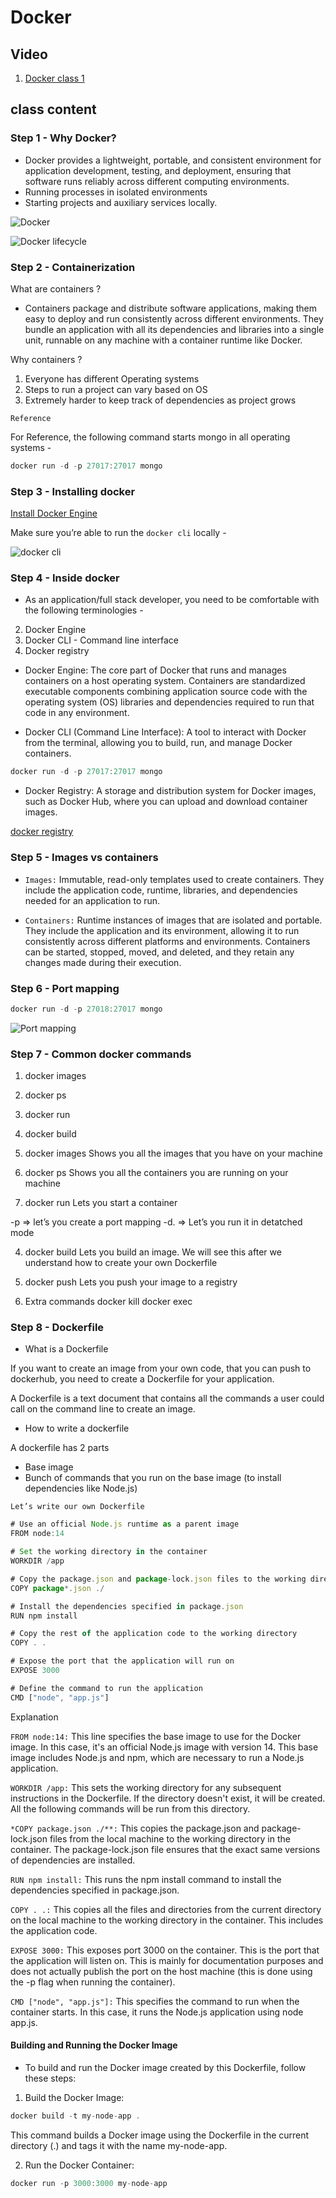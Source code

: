 # Docker

## Video

1. [Docker class 1](https://youtu.be/fRF2yknPjZ4)

## class content

### Step 1 - Why Docker?

- Docker provides a lightweight, portable, and consistent environment for application development, testing, and deployment, ensuring that software runs reliably across different computing environments.
- Running processes in isolated environments
- Starting projects and auxiliary services locally.

![Docker](./images/docker_2.png)

![Docker lifecycle](./images/docker_3.png)

### Step 2 - Containerization

What are containers ?

- Containers package and distribute software applications, making them easy to deploy and run consistently across different environments. They bundle an application with all its dependencies and libraries into a single unit, runnable on any machine with a container runtime like Docker.

Why containers ?

1. Everyone has different Operating systems
2. Steps to run a project can vary based on OS
3. Extremely harder to keep track of dependencies as project grows

`Reference`

For Reference, the following command starts mongo in all operating systems -

```ts
docker run -d -p 27017:27017 mongo
```

### Step 3 - Installing docker

[Install Docker Engine](https://docs.docker.com/engine/install/)

Make sure you’re able to run the `docker cli` locally -

![docker cli](./images/Screenshot_1.png)

### Step 4 - Inside docker

- As an application/full stack developer, you need to be comfortable with the following terminologies -

2. Docker Engine
3. Docker CLI - Command line interface
4. Docker registry

- Docker Engine: The core part of Docker that runs and manages containers on a host operating system.
  Containers are standardized executable components combining application source code with the operating system (OS) libraries and dependencies required to run that code in any environment.

- Docker CLI (Command Line Interface): A tool to interact with Docker from the terminal, allowing you to build, run, and manage Docker containers.

```ts
docker run -d -p 27017:27017 mongo

```

- Docker Registry: A storage and distribution system for Docker images, such as Docker Hub, where you can upload and download container images.

[docker registry](https://app.docker.com/)

### Step 5 - Images vs containers

- `Images:` Immutable, read-only templates used to create containers. They include the application code, runtime, libraries, and dependencies needed for an application to run.

- `Containers:` Runtime instances of images that are isolated and portable. They include the application and its environment, allowing it to run consistently across different platforms and environments. Containers can be started, stopped, moved, and deleted, and they retain any changes made during their execution.

### Step 6 - Port mapping

```ts
docker run -d -p 27018:27017 mongo

```

![Port mapping](./images/port_1.png)

### Step 7 - Common docker commands

1. docker images
2. docker ps
3. docker run
4. docker build

5. docker images
   Shows you all the images that you have on your machine

6. docker ps
   Shows you all the containers you are running on your machine

7. docker run
   Lets you start a container

-p ⇒ let’s you create a port mapping
-d. ⇒ Let’s you run it in detatched mode

4. docker build
   Lets you build an image. We will see this after we understand how to create your own Dockerfile

5. docker push
   Lets you push your image to a registry

6. Extra commands
   docker kill
   docker exec

### Step 8 - Dockerfile

- What is a Dockerfile

If you want to create an image from your own code, that you can push to dockerhub, you need to create a Dockerfile for your application.

A Dockerfile is a text document that contains all the commands a user could call on the command line to create an image.

- How to write a dockerfile

A dockerfile has 2 parts

- Base image
- Bunch of commands that you run on the base image (to install dependencies like Node.js)

`Let’s write our own Dockerfile`

```ts
# Use an official Node.js runtime as a parent image
FROM node:14

# Set the working directory in the container
WORKDIR /app

# Copy the package.json and package-lock.json files to the working directory
COPY package*.json ./

# Install the dependencies specified in package.json
RUN npm install

# Copy the rest of the application code to the working directory
COPY . .

# Expose the port that the application will run on
EXPOSE 3000

# Define the command to run the application
CMD ["node", "app.js"]

```

Explanation

`FROM node:14:` This line specifies the base image to use for the Docker image. In this case, it's an official Node.js image with version 14. This base image includes Node.js and npm, which are necessary to run a Node.js application.

`WORKDIR /app:` This sets the working directory for any subsequent instructions in the Dockerfile. If the directory doesn't exist, it will be created. All the following commands will be run from this directory.

`*COPY package.json ./**:` This copies the package.json and package-lock.json files from the local machine to the working directory in the container. The package-lock.json file ensures that the exact same versions of dependencies are installed.

`RUN npm install:` This runs the npm install command to install the dependencies specified in package.json.

`COPY . .:` This copies all the files and directories from the current directory on the local machine to the working directory in the container. This includes the application code.

`EXPOSE 3000:` This exposes port 3000 on the container. This is the port that the application will listen on. This is mainly for documentation purposes and does not actually publish the port on the host machine (this is done using the -p flag when running the container).

`CMD ["node", "app.js"]:` This specifies the command to run when the container starts. In this case, it runs the Node.js application using node app.js.

#### Building and Running the Docker Image

- To build and run the Docker image created by this Dockerfile, follow these steps:

1. Build the Docker Image:

```ts
docker build -t my-node-app .

```

This command builds a Docker image using the Dockerfile in the current directory (.) and tags it with the name my-node-app.

2. Run the Docker Container:

```ts
docker run -p 3000:3000 my-node-app


```
